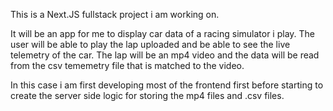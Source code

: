 This is a Next.JS fullstack project i am working on. 

It will be an app for me to display car data of a racing simulator i play. The user will be able to play the lap uploaded and be able to see the live telemetry of the car.
The lap will be an mp4 video and the data will be read from the csv tememetry file that is matched to the video.

In this case i am first developing most of the frontend first before starting to create the server side logic for storing the mp4 files and .csv files.
